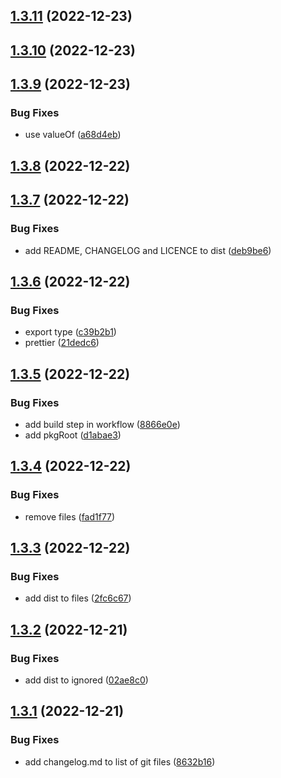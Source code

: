 ## [1.3.11](https://github.com/ssbarbee/iap-apple/compare/v1.3.10...v1.3.11) (2022-12-23)

## [1.3.10](https://github.com/ssbarbee/iap-apple/compare/v1.3.9...v1.3.10) (2022-12-23)

## [1.3.9](https://github.com/ssbarbee/iap-apple/compare/v1.3.8...v1.3.9) (2022-12-23)


### Bug Fixes

* use valueOf ([a68d4eb](https://github.com/ssbarbee/iap-apple/commit/a68d4eb4ad3392d2973b77c74fba3ac3a1594c81))

## [1.3.8](https://github.com/ssbarbee/iap-apple/compare/v1.3.7...v1.3.8) (2022-12-22)

## [1.3.7](https://github.com/ssbarbee/iap-apple/compare/v1.3.6...v1.3.7) (2022-12-22)


### Bug Fixes

* add README, CHANGELOG and LICENCE to dist ([deb9be6](https://github.com/ssbarbee/iap-apple/commit/deb9be6090ffba51599ea5424f9fd84ce967a87a))

## [1.3.6](https://github.com/ssbarbee/iap-apple/compare/v1.3.5...v1.3.6) (2022-12-22)


### Bug Fixes

* export type ([c39b2b1](https://github.com/ssbarbee/iap-apple/commit/c39b2b158ccf232e5280b0d7d7a1847a34fb8e38))
* prettier ([21dedc6](https://github.com/ssbarbee/iap-apple/commit/21dedc6dbbc15ad0d7236ef3f1cd8f0e4f4b56b4))

## [1.3.5](https://github.com/ssbarbee/iap-apple/compare/v1.3.4...v1.3.5) (2022-12-22)


### Bug Fixes

* add build step in workflow ([8866e0e](https://github.com/ssbarbee/iap-apple/commit/8866e0ecd7a90bf842e23f7dbfd122cbda4aa5e0))
* add pkgRoot ([d1abae3](https://github.com/ssbarbee/iap-apple/commit/d1abae37acb810fd9d115e6dde303617eae0becb))

## [1.3.4](https://github.com/ssbarbee/iap-apple/compare/v1.3.3...v1.3.4) (2022-12-22)


### Bug Fixes

* remove files ([fad1f77](https://github.com/ssbarbee/iap-apple/commit/fad1f777b3db4c2f2609dba33b65bb9c7a8c6bc8))

## [1.3.3](https://github.com/ssbarbee/iap-apple/compare/v1.3.2...v1.3.3) (2022-12-22)


### Bug Fixes

* add dist to files ([2fc6c67](https://github.com/ssbarbee/iap-apple/commit/2fc6c671160bbf1d7c51fa87fa1baae6590d7898))

## [1.3.2](https://github.com/ssbarbee/iap-apple/compare/v1.3.1...v1.3.2) (2022-12-21)


### Bug Fixes

* add dist to ignored ([02ae8c0](https://github.com/ssbarbee/iap-apple/commit/02ae8c097a5207d02924e4df5d484a1bd392fbd4))

## [1.3.1](https://github.com/ssbarbee/iap-apple/compare/v1.3.0...v1.3.1) (2022-12-21)


### Bug Fixes

* add changelog.md to list of git files ([8632b16](https://github.com/ssbarbee/iap-apple/commit/8632b1667be722993cda12c603eb24336bc1f159))
